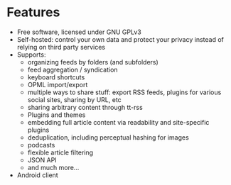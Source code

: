 # Features

- Free software, licensed under GNU GPLv3
- Self-hosted: control your own data and protect your privacy instead of relying on third party services
- Supports:
  - organizing feeds by folders (and subfolders)
  - feed aggregation / syndication
  - keyboard shortcuts
  - OPML import/export
  - multiple ways to share stuff: export RSS feeds, plugins for various social sites, sharing by URL, etc
  - sharing arbitrary content through tt-rss
  - Plugins and themes
  - embedding full article content via readability and site-specific plugins
  - deduplication, including perceptual hashing for images
  - podcasts
  - flexible article filtering
  - JSON API
  - and much more…
- Android client
